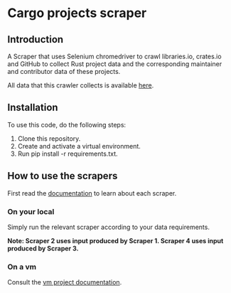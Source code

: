 # Cargo projects scraper

## Introduction

A Scraper that uses Selenium chromedriver to crawl libraries.io, crates.io and GitHub to collect Rust project data and the corresponding maintainer and contributor data of these projects.

All data that this crawler collects is available [here](https://drive.google.com/drive/folders/1akkvWyAV_OLyFnJgYdv-_Fov5Z8m0pED).

## Installation

To use this code, do the following steps:

1. Clone this repository.
2. Create and activate a virtual environment.
3. Run pip install -r requirements.txt.

## How to use the scrapers

First read the [documentation](https://docs.google.com/document/d/1wJWbDbL90ChDO4d2GOycmVYS8Fla83_UmT8ajXI6gMc/edit) to learn about each scraper.

### On your local

Simply run the relevant scraper according to your data requirements.

**Note: Scraper 2 uses input produced by Scraper 1. Scraper 4 uses input produced by Scraper 3.**

### On a vm

Consult the [vm project documentation](https://docs.google.com/document/d/12sC38QYEJ41JbHfuTamA_smBirvdcKxnc708_Vl9qXo/edit).






